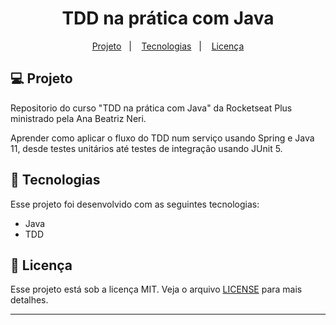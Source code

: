 <h1 align="center">
  TDD na prática com Java
</h1>

<p align="center">
  <a href="#-projeto">Projeto</a>&nbsp;&nbsp;&nbsp;|&nbsp;&nbsp;&nbsp;
  <a href="#-tecnologias">Tecnologias</a>&nbsp;&nbsp;&nbsp;|&nbsp;&nbsp;&nbsp;
  <a href="#memo-licença">Licença</a>
</p>

<p align="center">

</p>

## 💻 Projeto

Repositorio do curso "TDD na prática com Java" da Rocketseat Plus ministrado pela Ana Beatriz Neri.

Aprender como aplicar o fluxo do TDD num serviço usando Spring e Java 11, desde testes unitários até testes de integração usando JUnit 5.

## 🚀 Tecnologias

Esse projeto foi desenvolvido com as seguintes tecnologias:

- Java
- TDD

## :memo: Licença

Esse projeto está sob a licença MIT. Veja o arquivo [LICENSE](LICENSE) para mais detalhes.

---
